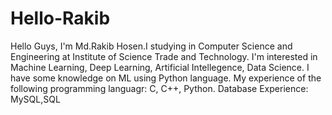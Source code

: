 # Hello-Rakib

Hello Guys,
I'm Md.Rakib Hosen.I studying in Computer Science and Engineering at Institute of Science Trade and Technology. I'm interested in Machine Learning, Deep Learning, Artificial Intellegence, Data Science. I have some knowledge on ML using Python language.
My experience of the following programming languagr:
C, C++, Python.
Database Experience:
MySQL,SQL
